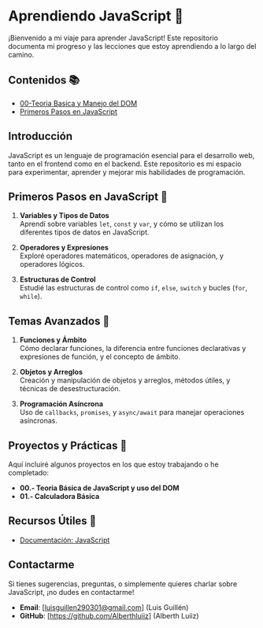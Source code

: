 # Aprendiendo JavaScript 🚀

¡Bienvenido a mi viaje para aprender JavaScript! Este repositorio documenta mi progreso y las lecciones que estoy aprendiendo a lo largo del camino.

## Contenidos 📚

- [00-Teoria Basica y Manejo del DOM](#Contenido-Principal)
- [Primeros Pasos en JavaScript](#Proyectos-JavaScript)

## Introducción

JavaScript es un lenguaje de programación esencial para el desarrollo web, tanto en el frontend como en el backend. Este repositorio es mi espacio para experimentar, aprender y mejorar mis habilidades de programación.

## Primeros Pasos en JavaScript 🥳

1. **Variables y Tipos de Datos**  
   Aprendí sobre variables `let`, `const` y `var`, y cómo se utilizan los diferentes tipos de datos en JavaScript.

2. **Operadores y Expresiones**  
   Exploré operadores matemáticos, operadores de asignación, y operadores lógicos.

3. **Estructuras de Control**  
   Estudié las estructuras de control como `if`, `else`, `switch` y bucles (`for`, `while`).

## Temas Avanzados 🌟

1. **Funciones y Ámbito**  
   Cómo declarar funciones, la diferencia entre funciones declarativas y expresiones de función, y el concepto de ámbito.

2. **Objetos y Arreglos**  
   Creación y manipulación de objetos y arreglos, métodos útiles, y técnicas de desestructuración.

3. **Programación Asíncrona**  
   Uso de `callbacks`, `promises`, y `async/await` para manejar operaciones asíncronas.

## Proyectos y Prácticas 🔧

Aquí incluiré algunos proyectos en los que estoy trabajando o he completado:

- **00.- Teoria Básica de JavaScript y uso del DOM**
- **01.- Calculadora Básica**

## Recursos Útiles 📖

- [Documentación: JavaScript](https://developer.mozilla.org/es/docs/Web/JavaScript)

## Contactarme

Si tienes sugerencias, preguntas, o simplemente quieres charlar sobre JavaScript, ¡no dudes en contactarme!

- **Email**: [luisguillen290301@gmail.com] (Luis Guillén)
- **GitHub**: [https://github.com/Alberthluiiz] (Alberth Luiiz)
